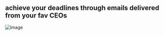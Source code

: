 ## achieve your deadlines through emails delivered from your fav CEOs
![Image](https://github.com/user-attachments/assets/8a83a0e6-ffdd-4824-a3a4-4d04aa0925d7)
